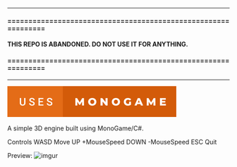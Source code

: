 
---
#### ==============================================================
#### THIS REPO IS ABANDONED. DO NOT USE IT FOR ANYTHING.
#### ==============================================================
---


![forthebadge](badges/uses-monogame.svg)

A simple 3D engine built using MonoGame/C#.

Controls
    WASD Move
      UP +MouseSpeed
    DOWN -MouseSpeed
     ESC Quit

Preview:
![imgur](https://i.imgur.com/0Y9GwAY.gif)

